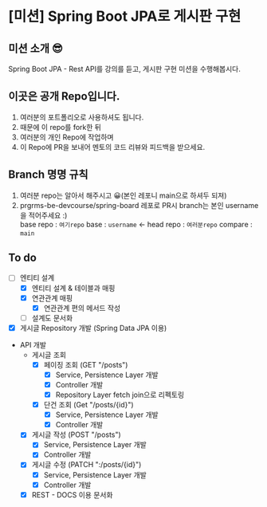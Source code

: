 # [미션] Spring Boot JPA로 게시판 구현

## 미션 소개 😎

Spring Boot JPA - Rest API를 강의를 듣고, 게시판 구현 미션을 수행해봅시다.

## 이곳은 공개 Repo입니다.

1. 여러분의 포트폴리오로 사용하셔도 됩니다.
2. 때문에 이 repo를 fork한 뒤
3. 여러분의 개인 Repo에 작업하며
4. 이 Repo에 PR을 보내어 멘토의 코드 리뷰와 피드백을 받으세요.

## Branch 명명 규칙

1. 여러분 repo는 알아서 해주시고 😀(본인 레포니 main으로 하셔두 되져)
2. prgrms-be-devcourse/spring-board 레포로 PR시 branch는 본인 username을 적어주세요 :)  
   base repo : `여기repo` base : `username` ← head repo : `여러분repo` compare : `main`


## To do 
- [ ] 엔티티 설계
  - [X] 엔티티 설계 & 테이블과 매핑
  - [X] 연관관계 매핑
    - [X] 연관관계 편의 메서드 작성
  - [ ] 설계도 문서화
- [X] 게시글 Repository 개발 (Spring Data JPA 이용)
- API 개발
  - 게시글 조회
    - [X] 페이징 조회 (GET "/posts")
      - [X] Service, Persistence Layer 개발
      - [X] Controller 개발
      - [X] Repository Layer fetch join으로 리펙토링
    - [X] 단건 조회 (Get "/posts/{id}")
      - [X] Service, Persistence Layer 개발
      - [X] Controller 개발
  - [X] 게시글 작성 (POST "/posts")
    - [X] Service, Persistence Layer 개발
    - [X] Controller 개발
  - [X] 게시글 수정 (PATCH ":/posts/{id}")
    - [X] Service, Persistence Layer 개발
    - [X] Controller 개발
  - [X] REST - DOCS 이용 문서화